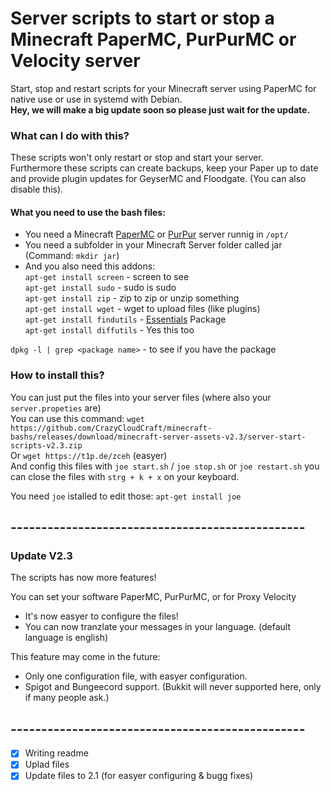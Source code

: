 # Server scripts to start or stop a Minecraft PaperMC, PurPurMC or Velocity server
Start, stop and restart scripts for your Minecraft server using PaperMC for native use or use in systemd with Debian.  
**Hey, we will make a big update soon so please just wait for the update.**
### What can I do with this?
These scripts won't only restart or stop and start your server.  
Furthermore these scripts can create backups, keep your Paper up to date and provide plugin updates for GeyserMC and Floodgate. (You can also disable this).
#### What you need to use the bash files:
- You need a Minecraft [PaperMC](https://papermc.io) or [PurPur](https://purpurmc.org) server runnig in `/opt/`
- You need a subfolder in your Minecraft Server folder called jar (Command: `mkdir jar`)
- And you also need this addons:  
`apt-get install screen` - screen to see  
`apt-get install sudo` - sudo is sudo  
`apt-get install zip` - zip to zip or unzip something  
`apt-get install wget` - wget to upload files (like plugins)  
`apt-get install findutils` - [Essentials](https://wiki.ubuntuusers.de/xargs/) Package  
`apt-get install diffutils` - Yes this too  
  
`dpkg -l | grep <package name>` - to see if you have the package  

### How to install this?

You can just put the files into your server files (where also your `server.propeties` are)  
You can use this command: `wget https://github.com/CrazyCloudCraft/minecraft-bashs/releases/download/minecraft-server-assets-v2.3/server-start-scripts-v2.3.zip`  
Or `wget https://t1p.de/zceh` (easyer)  
And config this files with `joe start.sh` / `joe stop.sh` or `joe restart.sh` you can close the files with `strg + k + x` on your keyboard.  
  
You need `joe` istalled to edit those: `apt-get install joe`  
  
  
## ------------------------------------------------
### Update V2.3
The scripts has now more features!  
  
You can set your software PaperMC, PurPurMC, or for Proxy Velocity  
- It's now easyer to configure the files!  
- You can now tranzlate your messages in your language. (default language is english)  
  
This feature may come in the future:  
- Only one configuration file, with easyer configuration.  
- Spigot and Bungeecord support. (Bukkit will never supported here, only if many people ask.)  
  
  
## ------------------------------------------------
  
- [X] Writing readme
- [X] Uplad files
- [X] Update files to 2.1 (for easyer configuring & bugg fixes)
